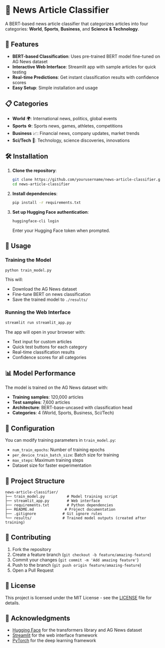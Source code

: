 # 📰 News Article Classifier

A BERT-based news article classifier that categorizes articles into four categories: **World**, **Sports**, **Business**, and **Science & Technology**.

## 🚀 Features

- **BERT-based Classification**: Uses pre-trained BERT model fine-tuned on AG News dataset
- **Interactive Web Interface**: Streamlit app with sample articles for quick testing
- **Real-time Predictions**: Get instant classification results with confidence scores
- **Easy Setup**: Simple installation and usage

## 📋 Categories

- **World** 🌍: International news, politics, global events
- **Sports** ⚽: Sports news, games, athletes, competitions  
- **Business** 📈: Financial news, company updates, market trends
- **Sci/Tech** 🔬: Technology, science discoveries, innovations

## 🛠️ Installation

1. **Clone the repository**:
   ```bash
   git clone https://github.com/yourusername/news-article-classifier.git
   cd news-article-classifier
   ```

2. **Install dependencies**:
   ```bash
   pip install -r requirements.txt
   ```

3. **Set up Hugging Face authentication**:
   ```bash
   huggingface-cli login
   ```
   Enter your Hugging Face token when prompted.

## 🎯 Usage

### Training the Model

```bash
python train_model.py
```

This will:
- Download the AG News dataset
- Fine-tune BERT on news classification
- Save the trained model to `./results/`

### Running the Web Interface

```bash
streamlit run streamlit_app.py
```

The app will open in your browser with:
- Text input for custom articles
- Quick test buttons for each category
- Real-time classification results
- Confidence scores for all categories

## 📊 Model Performance

The model is trained on the AG News dataset with:
- **Training samples**: 120,000 articles
- **Test samples**: 7,600 articles
- **Architecture**: BERT-base-uncased with classification head
- **Categories**: 4 (World, Sports, Business, Sci/Tech)

## 🔧 Configuration

You can modify training parameters in `train_model.py`:
- `num_train_epochs`: Number of training epochs
- `per_device_train_batch_size`: Batch size for training
- `max_steps`: Maximum training steps
- Dataset size for faster experimentation

## 📁 Project Structure

```
news-article-classifier/
├── train_model.py          # Model training script
├── streamlit_app.py        # Web interface
├── requirements.txt        # Python dependencies
├── README.md              # Project documentation
├── .gitignore            # Git ignore rules
└── results/              # Trained model outputs (created after training)
```

## 🤝 Contributing

1. Fork the repository
2. Create a feature branch (`git checkout -b feature/amazing-feature`)
3. Commit your changes (`git commit -m 'Add amazing feature'`)
4. Push to the branch (`git push origin feature/amazing-feature`)
5. Open a Pull Request

## 📄 License

This project is licensed under the MIT License - see the [LICENSE](LICENSE) file for details.

## 🙏 Acknowledgments

- [Hugging Face](https://huggingface.co/) for the transformers library and AG News dataset
- [Streamlit](https://streamlit.io/) for the web interface framework
- [PyTorch](https://pytorch.org/) for the deep learning framework